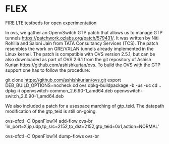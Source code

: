 # FLEX
FIRE LTE testbeds for open experimentation

In ovs, we gather an OpenvSwitch GTP patch that  allows us to manage GTP tunnels
https://patchwork.ozlabs.org/patch/579431/. It was written by Niti Rohilla and Saloni Jain from TATA Consultancy Services (TCS). The patch resembles the work on GRE/VXLAN tunnels already implemented in the Linux kernel. The patch is compatible with OVS version 2.5.1, but can be also downloaded as part of OVS 2.6.1 from the git repository of Ashish Kurian https://github.com/ashishkurian/ovs. To build the OVS with the GTP support one has to follow the procedure:

git clone https://github.com/ashishkurian/ovs.git
export DEB_BUILD_OPTIONS=nocheck
cd ovs
dpkg-buildpackage -b -us -uc
cd ..
dpkg -i openvswitch-common_2.6.90-1_amd64.deb openvswitch-switch_2.6.90-1_amd64.deb

We also included a patch for a usespace marching of gtp_teid.
The datapath modification of the gtp_teid is still on-going.

ovs-ofctl -O OpenFlow14 add-flow ovs-br 'in_port=X,ip,udp,tp_src=2152,tp_dst=2152,gtp_teid=0x1,action=NORMAL'

ovs-ofctl -O OpenFlow14 dump-flows ovs-br

